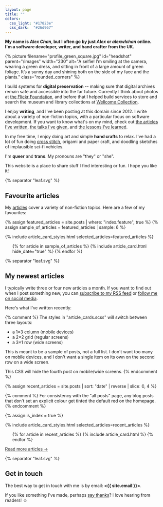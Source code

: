 ```yaml
---
layout: page
title: ""
colors:
  css_light: "#17823e"
  css_dark:  "#26d967"
---
```


<style>
  main {
    padding-top: calc(1.5 * var(--default-padding));
  }

  svg[role="separator"] {
    display: block;
  }

  img#headshot {
    border-radius: 50%;
    margin-left:   var(--default-padding);
    margin-bottom: var(--default-padding);
  }

  @media screen and (min-width: 500px) {
    img#headshot {
      float: right;
    }
  }

  @media screen and (max-width: 500px) {
    img#headshot {
      display: block;
      margin-top: var(--default-padding);
      margin-left:  auto;
      margin-right: auto;
    }
  }
</style>

**My name is _Alex Chan_, but I often go by just *Alex* or _alexwlchan_ online. I'm a software developer, writer, and hand crafter from the UK.**

{%
  picture
  filename="profile_green_square.jpg"
  id="headshot"
  parent="/images"
  width="230"
  alt="A selfie! I’m smiling at the camera, wearing a green dress, and sitting in front of a large amount of green foliage. It’s a sunny day and shining both on the side of my face and the plants."
  class="rounded_corners"
%}

I build systems for **digital preservation** -- making sure that digital archives remain safe and accessible into the far future.
Currently I think about photos at <a href="https://www.flickr.org">the Flickr Foundation</a>, and before that I helped build services to store and search the museum and library collections at <a href="https://wellcomecollection.org/">Wellcome Collection</a>.

I enjoy **writing**, and I've been posting at this domain since 2012.
I write about a variety of non-fiction topics, with a particular focus on software development.
If you want to know what's on my mind, check out [the articles I've written](/articles/), [the talks I've given](/articles/?tag=talks), and [the lessons I've learned](/til/).

In my free time, I enjoy doing art and simple **hand crafts** to relax.
I've had a lot of fun doing [cross stitch](/articles/?tag=cross-stitch), origami and paper craft, and doodling sketches of implausible sci-fi vehicles.

I'm **queer** and **trans**.
My pronouns are "they" or "she".

This website is a place to share stuff I find interesting or fun.
I hope you like it!



  {% separator "leaf.svg" %}



## Favourite articles

My [articles](/articles/) cover a variety of non-fiction topics.
Here are a few of my favourites:

{% assign featured_articles = site.posts | where: "index.feature", true %}
{% assign sample_of_articles = featured_articles | sample: 6 %}

{% include article_card_styles.html selected_articles=featured_articles %}

<script>
  const featuredArticles = [
    {% for article in featured_articles %}
      {% capture articleHtml %}
        {% include article_card.html hide_date="true" %}
      {% endcapture %}
      {{ articleHtml | strip | jsonify }},
    {% endfor %}
  ];

  window.addEventListener("DOMContentLoaded", function() {
    document.querySelector("#featured_articles").innerHTML =
      featuredArticles
        .sort(() => 0.5 - Math.random())
        .slice(0, 6)
        .join("");
  });
</script>

<ul class="article_cards" id="featured_articles">
{% for article in sample_of_articles %}
  {% include article_card.html hide_date="true" %}
{% endfor %}
</ul>


  {% separator "leaf.svg" %}


## My newest articles

I typically write three or four new articles a month.
If you want to find out when I post something new, you can [subscribe to my RSS feed](/atom.xml) or [follow me on social media](/contact/).

Here's what I've written recently:

{% comment %}
  The styles in "article_cards.scss" will switch between three layouts:

  *   a 1×3 column (mobile devices)
  *   a 2×2 grid (regular screens)
  *   a 3×1 row (wide screens)

  This is meant to be a sample of posts, not a full list.  I don't want
  too many on mobile devices, and I don't want a single item on its own
  on the second row on a wide screen.

  This CSS will hide the fourth post on mobile/wide screens.
{% endcomment %}

<style>
  @media screen and (max-width: 500px) {
    #recent_articles li:nth-child(4) {
      display: none;
    }
  }

  @media screen and (min-width: 1000px) {
    #recent_articles li:nth-child(4) {
      display: none;
    }
  }
</style>

{% assign recent_articles = site.posts | sort: "date" | reverse | slice: 0, 4 %}

{% comment %}
  For consistency with the "all posts" page, any blog posts that don't
  set an explicit colour get tinted the default red on the homepage.
{% endcomment %}

{% assign is_index = true %}

{% include article_card_styles.html selected_articles=recent_articles %}

<ul id="recent_articles" class="article_cards">
{% for article in recent_articles %}
  {% include article_card.html %}
{% endfor %}
</ul>

[Read more articles &rarr;](/articles/)






  {% separator "leaf.svg" %}



## Get in touch

The best way to get in touch with me is by email: **<{{ site.email }}>**.

If you like something I've made, perhaps [say thanks](/say-thanks/)?
I love hearing from readers! ☺️
